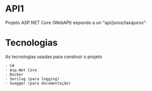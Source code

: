 # API1

Projeto ASP.NET Core (WebAPI) expondo a uri "api/juros/taxajuros":

# Tecnologias

As tecnologias usadas para construir o projeto

    - C#
	- Asp.Net Core
	- Docker
	- Serilog (para logging)
	- Swagger (para documentação)

